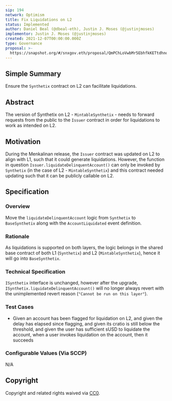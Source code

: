 ```yaml
---
sip: 194
network: Optimism
title: Fix Liquidations on L2
status: Implemented
author: Daniel Beal (@dbeal-eth), Justin J. Moses (@justinjmoses)
implementor: Justin J. Moses (@justinjmoses)
created: 2021-12-07T00:00:00.000Z
type: Governance
proposal: >-
  https://snapshot.org/#/snxgov.eth/proposal/QmPChLoVwbMr5EbhfkKETtdhno6YQZ4a3nnbErYk5xGyNg
---
```


## Simple Summary

Ensure the `Synthetix` contract on L2 can facilitate liquidations.

## Abstract

<!--A short (~200 word) description of the proposed change, the abstract should clearly describe the proposed change. This is what *will* be done if the SIP is implemented, not *why* it should be done or *how* it will be done. If the SIP proposes deploying a new contract, write, "We propose to deploy a new contract that will do x".-->

The version of Synthetix on L2 - `MintableSynthetix` - needs to forward requests from the public to the `Issuer` contract in order for liquidations to work as intended on L2.

## Motivation

<!--This is the problem statement. This is the *why* of the SIP. It should clearly explain *why* the current state of the protocol is inadequate.  It is critical that you explain *why* the change is needed, if the SIP proposes changing how something is calculated, you must address *why* the current calculation is inaccurate or wrong. This is not the place to describe how the SIP will address the issue!-->

During the Menkalinan release, the `Issuer` contract was updated on L2 to align with L1, such that it could generate liquidations. However, the function in question `Issuer.liquidateDelinquentAccount()` can only be invoked by `Synthetix` (in the case of L2 - `MintableSynthetix`) and this contract needed updating such that it can be publicly callable on L2.

## Specification

<!--The specification should describe the syntax and semantics of any new feature, there are five sections
1. Overview
2. Rationale
3. Technical Specification
4. Test Cases
5. Configurable Values
-->

### Overview

<!--This is a high level overview of *how* the SIP will solve the problem. The overview should clearly describe how the new feature will be implemented.-->

Move the `liquidateDelinquentAccount` logic from `Synthetix` to `BaseSynthetix` along with the `AccountLiquidated` event definition.

### Rationale

<!--This is where you explain the reasoning behind how you propose to solve the problem. Why did you propose to implement the change in this way, what were the considerations and trade-offs. The rationale fleshes out what motivated the design and why particular design decisions were made. It should describe alternate designs that were considered and related work. The rationale may also provide evidence of consensus within the community, and should discuss important objections or concerns raised during discussion.-->

As liquidations is supported on both layers, the logic belongs in the shared base contract of both L1 (`Synthetix`) and L2 (`MintableSynthetix`), hence it will go into `BaseSynthetix`.

### Technical Specification

<!--The technical specification should outline the public API of the changes proposed. That is, changes to any of the interfaces Synthetix currently exposes or the creations of new ones.-->

`ISynthetix` interface is unchanged, however after the upgrade, `ISynthetix.liquidateDelinquentAccount()` will no longer always revert with the unimplemented revert reason (`"Cannot be run on this layer"`).

### Test Cases

<!--Test cases for an implementation are mandatory for SIPs but can be included with the implementation..-->

- Given an account has been flagged for liquidation on L2, and given the delay has elapsed since flagging, and given its cratio is still below the threshold, and given the user has sufficient sUSD to liquidate the account, when a user invokes liquidation on the account, then it succeeds

### Configurable Values (Via SCCP)

<!--Please list all values configurable via SCCP under this implementation.-->

N/A

## Copyright

Copyright and related rights waived via [CC0](https://creativecommons.org/publicdomain/zero/1.0/).